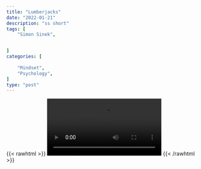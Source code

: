 ```yaml
---
title: "Lumberjacks"
date: "2022-01-21"
description: "ss short"
tags: [
    "Simon Sinek",


]
categories: [
    
    "Mindset",
    "Psychology",
]
type: "post"
---
```

{{< rawhtml >}}
    <video width="auto" height="auto" controls>
        <source src="https://clips.dev00ps.com/Simon%20Sinek/lumberjacks.mp4" type="video/mp4"> 
    </video>
{{< /rawhtml >}}
